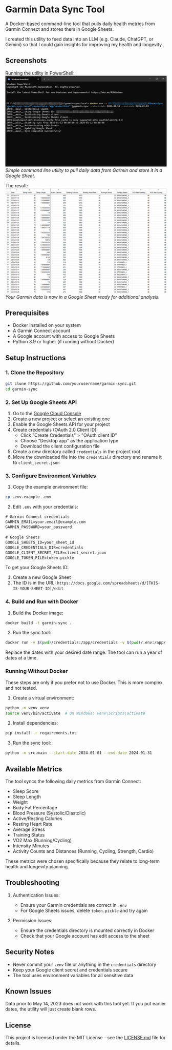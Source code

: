 # Garmin Data Sync Tool

A Docker-based command-line tool that pulls daily health metrics from Garmin Connect and stores them in Google Sheets.

I created this utility to feed data into an LLM (e.g. Claude, ChatGPT, or Gemini) so that I could gain insights for improving my health and longevity.

## Screenshots

Running the utility in PowerShell:
![Running the utility in PowerShell](screenshots/screenshot1powershell.png)
*Simple command line utility to pull daily data from Garmin and store it in a Google Sheet.*

The result:
![Your data shows in a Google Sheet](screenshots/screenshot2sheets.png)
*Your Garmin data is now in a Google Sheet ready for additional analysis.*

## Prerequisites

- Docker installed on your system
- A Garmin Connect account
- A Google account with access to Google Sheets
- Python 3.9 or higher (if running without Docker)

## Setup Instructions

### 1. Clone the Repository
```bash
git clone https://github.com/yourusername/garmin-sync.git
cd garmin-sync
```

### 2. Set Up Google Sheets API

1. Go to the [Google Cloud Console](https://console.cloud.google.com/)
2. Create a new project or select an existing one
3. Enable the Google Sheets API for your project
4. Create credentials (OAuth 2.0 Client ID):
   - Click "Create Credentials" > "OAuth client ID"
   - Choose "Desktop app" as the application type
   - Download the client configuration file
5. Create a new directory called `credentials` in the project root
6. Move the downloaded file into the `credentials` directory and rename it to `client_secret.json`

### 3. Configure Environment Variables

1. Copy the example environment file:
```bash
cp .env.example .env
```

2. Edit `.env` with your credentials:
```
# Garmin Connect credentials
GARMIN_EMAIL=your.email@example.com
GARMIN_PASSWORD=your_password

# Google Sheets
GOOGLE_SHEETS_ID=your_sheet_id
GOOGLE_CREDENTIALS_DIR=credentials
GOOGLE_CLIENT_SECRET_FILE=client_secret.json
GOOGLE_TOKEN_FILE=token.pickle
```

To get your Google Sheets ID:
1. Create a new Google Sheet
2. The ID is in the URL: `https://docs.google.com/spreadsheets/d/[THIS-IS-YOUR-SHEET-ID]/edit`

### 4. Build and Run with Docker

1. Build the Docker image:
```bash
docker build -t garmin-sync .
```

2. Run the sync tool:
```bash
docker run -v $(pwd)/credentials:/app/credentials -v $(pwd)/.env:/app/.env garmin-sync --start-date 2024-01-01 --end-date 2024-01-31
```

Replace the dates with your desired date range. The tool can run a year of dates at a time.

### Running Without Docker

These steps are only if you prefer not to use Docker. This is more complex and not tested.

1. Create a virtual environment:
```bash
python -m venv venv
source venv/bin/activate  # On Windows: venv\Scripts\activate
```

2. Install dependencies:
```bash
pip install -r requirements.txt
```

3. Run the sync tool:
```bash
python -m src.main --start-date 2024-01-01 --end-date 2024-01-31
```

## Available Metrics

The tool syncs the following daily metrics from Garmin Connect:
- Sleep Score
- Sleep Length
- Weight
- Body Fat Percentage
- Blood Pressure (Systolic/Diastolic)
- Active/Resting Calories
- Resting Heart Rate
- Average Stress
- Training Status
- VO2 Max (Running/Cycling)
- Intensity Minutes
- Activity Counts and Distances (Running, Cycling, Strength, Cardio)

These metrics were chosen specifically because they relate to long-term health and longevity planning.

## Troubleshooting

1. Authentication Issues:
   - Ensure your Garmin credentials are correct in `.env`
   - For Google Sheets issues, delete `token.pickle` and try again

2. Permission Issues:
   - Ensure the credentials directory is mounted correctly in Docker
   - Check that your Google account has edit access to the sheet

## Security Notes

- Never commit your `.env` file or anything in the `credentials` directory
- Keep your Google client secret and credentials secure
- The tool uses environment variables for all sensitive data

## Known Issues

Data prior to May 14, 2023 does not work with this tool yet. If you put earlier dates, the utility will just create blank rows.

## License

This project is licensed under the MIT License - see the [LICENSE.md](LICENSE.md) file for details.

